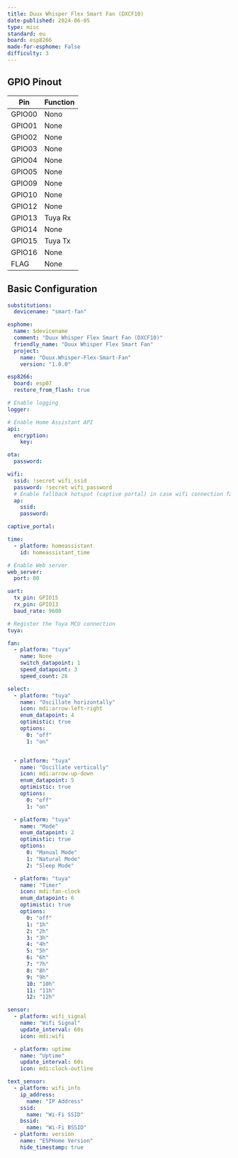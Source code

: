 ```yaml
---
title: Duux Whisper Flex Smart Fan (DXCF10)
date-published: 2024-06-05
type: misc
standard: eu
board: esp8266
made-for-esphome: False
difficulty: 3
---
```


## GPIO Pinout

| Pin    | Function   |
| ------ | ---------- |
| GPIO00 | Nono       |
| GPIO01 | None       |
| GPIO02 | None       |
| GPIO03 | None       |
| GPIO04 | None       |
| GPIO05 | None       |
| GPIO09 | None       |
| GPIO10 | None       |
| GPIO12 | None       |
| GPIO13 | Tuya Rx    |
| GPIO14 | None       |
| GPIO15 | Tuya Tx    |
| GPIO16 | None       |
|  FLAG  | None       |

## Basic Configuration

```yaml
substitutions:
  devicename: "smart-fan"

esphome:
  name: $devicename
  comment: "Duux Whisper Flex Smart Fan (DXCF10)"
  friendly_name: "Duux Whisper Flex Smart Fan"
  project:
    name: "Duux.Whisper-Flex-Smart-Fan"
    version: "1.0.0"

esp8266:
  board: esp07
  restore_from_flash: true

# Enable logging
logger:

# Enable Home Assistant API
api:
  encryption:
    key:

ota:
  password:

wifi:
  ssid: !secret wifi_ssid
  password: !secret wifi_password
  # Enable fallback hotspot (captive portal) in case wifi connection fails
  ap:
    ssid:
    password:

captive_portal:

time:
  - platform: homeassistant
    id: homeassistant_time

# Enable Web server
web_server:
  port: 80

uart:
  tx_pin: GPIO15
  rx_pin: GPIO13
  baud_rate: 9600

# Register the Tuya MCU connection
tuya:

fan:
  - platform: "tuya"
    name: None
    switch_datapoint: 1
    speed_datapoint: 3
    speed_count: 26

select:
  - platform: "tuya"
    name: "Oscillate horizontally"
    icon: mdi:arrow-left-right
    enum_datapoint: 4
    optimistic: true
    options:
      0: "off"
      1: "on"


  - platform: "tuya"
    name: "Oscillate vertically"
    icon: mdi:arrow-up-down
    enum_datapoint: 5
    optimistic: true
    options:
      0: "off"
      1: "on"

  - platform: "tuya"
    name: "Mode"
    enum_datapoint: 2
    optimistic: true
    options:
      0: "Manual Mode"
      1: "Natural Mode"
      2: "Sleep Mode"

  - platform: "tuya"
    name: "Timer"
    icon: mdi:fan-clock
    enum_datapoint: 6
    optimistic: true
    options:
      0: "off"
      1: "1h"
      2: "2h"
      3: "3h"
      4: "4h"
      5: "5h"
      6: "6h"
      7: "7h"
      8: "8h"
      9: "9h"
      10: "10h"
      11: "11h"
      12: "12h"

sensor:
  - platform: wifi_signal
    name: "Wifi Signal"
    update_interval: 60s
    icon: mdi:wifi

  - platform: uptime
    name: "Uptime"
    update_interval: 60s
    icon: mdi:clock-outline

text_sensor:
  - platform: wifi_info
    ip_address:
      name: "IP Address"
    ssid:
      name: "Wi-Fi SSID"
    bssid:
      name: "Wi-Fi BSSID"
  - platform: version
    name: "ESPHome Version"
    hide_timestamp: true
```
